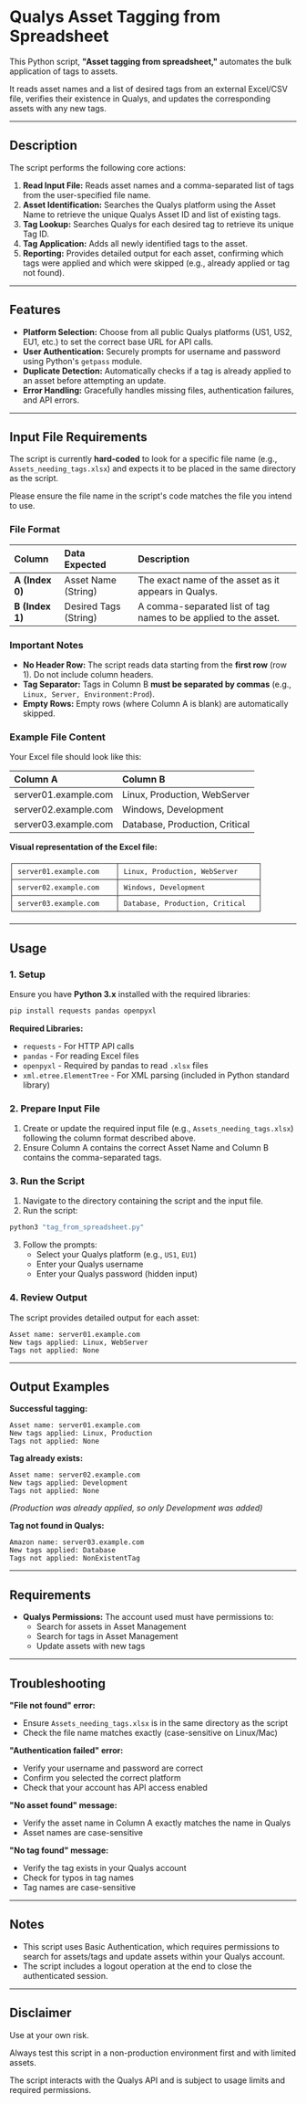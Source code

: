 # Qualys Asset Tagging from Spreadsheet

This Python script, **"Asset tagging from spreadsheet,"** automates the bulk application of tags to assets. 

It reads asset names and a list of desired tags from an external Excel/CSV file, verifies their existence in Qualys, and updates the corresponding assets with any new tags.

---

## Description

The script performs the following core actions:

1.  **Read Input File:** Reads asset names and a comma-separated list of tags from the user-specified file name.
2.  **Asset Identification:** Searches the Qualys platform using the Asset Name to retrieve the unique Qualys Asset ID and list of existing tags.
3.  **Tag Lookup:** Searches Qualys for each desired tag to retrieve its unique Tag ID.
4.  **Tag Application:** Adds all newly identified tags to the asset.
5.  **Reporting:** Provides detailed output for each asset, confirming which tags were applied and which were skipped (e.g., already applied or tag not found).

---

## Features

* **Platform Selection:** Choose from all public Qualys platforms (US1, US2, EU1, etc.) to set the correct base URL for API calls.
* **User Authentication:** Securely prompts for username and password using Python's `getpass` module.
* **Duplicate Detection:** Automatically checks if a tag is already applied to an asset before attempting an update.
* **Error Handling:** Gracefully handles missing files, authentication failures, and API errors.

---

## Input File Requirements

The script is currently **hard-coded** to look for a specific file name (e.g., `Assets_needing_tags.xlsx`) and expects it to be placed in the same directory as the script. 

Please ensure the file name in the script's code matches the file you intend to use.

### File Format

| Column | Data Expected | Description |
|:---|:---|:---|
| **A (Index 0)** | Asset Name (String) | The exact name of the asset as it appears in Qualys. |
| **B (Index 1)** | Desired Tags (String) | A comma-separated list of tag names to be applied to the asset. |

### Important Notes

* **No Header Row:** The script reads data starting from the **first row** (row 1). Do not include column headers.
* **Tag Separator:** Tags in Column B **must be separated by commas** (e.g., `Linux, Server, Environment:Prod`).
* **Empty Rows:** Empty rows (where Column A is blank) are automatically skipped.

### Example File Content

Your Excel file should look like this:

| Column A | Column B |
|:---------|:---------|
| server01.example.com | Linux, Production, WebServer |
| server02.example.com | Windows, Development |
| server03.example.com | Database, Production, Critical |

**Visual representation of the Excel file:**
```
┌─────────────────────────┬──────────────────────────────────┐
│ server01.example.com    │ Linux, Production, WebServer     │
├─────────────────────────┼──────────────────────────────────┤
│ server02.example.com    │ Windows, Development             │
├─────────────────────────┼──────────────────────────────────┤
│ server03.example.com    │ Database, Production, Critical   │
└─────────────────────────┴──────────────────────────────────┘
```

---

## Usage

### 1. Setup

Ensure you have **Python 3.x** installed with the required libraries:
```bash
pip install requests pandas openpyxl
```

**Required Libraries:**
- `requests` - For HTTP API calls
- `pandas` - For reading Excel files
- `openpyxl` - Required by pandas to read `.xlsx` files
- `xml.etree.ElementTree` - For XML parsing (included in Python standard library)

### 2. Prepare Input File

1. Create or update the required input file (e.g., `Assets_needing_tags.xlsx`) following the column format described above.
2. Ensure Column A contains the correct Asset Name and Column B contains the comma-separated tags.

### 3. Run the Script

1. Navigate to the directory containing the script and the input file.
2. Run the script:
```bash
python3 "tag_from_spreadsheet.py"
```

3. Follow the prompts:
   - Select your Qualys platform (e.g., `US1`, `EU1`)
   - Enter your Qualys username
   - Enter your Qualys password (hidden input)
  
### 4. Review Output

The script provides detailed output for each asset:
```
Asset name: server01.example.com
New tags applied: Linux, WebServer
Tags not applied: None
```

---

## Output Examples

**Successful tagging:**
```
Asset name: server01.example.com
New tags applied: Linux, Production
Tags not applied: None
```

**Tag already exists:**
```
Asset name: server02.example.com
New tags applied: Development
Tags not applied: None
```
*(Production was already applied, so only Development was added)*

**Tag not found in Qualys:**
```
Amazon name: server03.example.com
New tags applied: Database
Tags not applied: NonExistentTag
```

---

## Requirements

* **Qualys Permissions:** The account used must have permissions to:
  - Search for assets in Asset Management
  - Search for tags in Asset Management
  - Update assets with new tags
 
---

## Troubleshooting

**"File not found" error:**
- Ensure `Assets_needing_tags.xlsx` is in the same directory as the script
- Check the file name matches exactly (case-sensitive on Linux/Mac)

**"Authentication failed" error:**
- Verify your username and password are correct
- Confirm you selected the correct platform
- Check that your account has API access enabled

**"No asset found" message:**
- Verify the asset name in Column A exactly matches the name in Qualys
- Asset names are case-sensitive

**"No tag found" message:**
- Verify the tag exists in your Qualys account
- Check for typos in tag names
- Tag names are case-sensitive

---

## Notes

* This script uses Basic Authentication, which requires permissions to search for assets/tags and update assets within your Qualys account.
* The script includes a logout operation at the end to close the authenticated session.

---

## Disclaimer

Use at your own risk. 

Always test this script in a non-production environment first and with limited assets.

The script interacts with the Qualys API and is subject to usage limits and required permissions.
